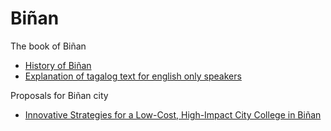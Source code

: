 # Biñan

The book of Biñan

* [History of Biñan](book/raw_files/history.md)
* [Explanation of tagalog text for english only speakers](book/raw_files/history_tagalog_explanation.md)

Proposals for Biñan city

* [Innovative Strategies for a Low-Cost, High-Impact City College in Biñan](proposals/College.md)

